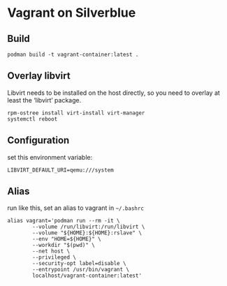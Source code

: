 # Vagrant on Silverblue

## Build
```
podman build -t vagrant-container:latest .
```

## Overlay libvirt
Libvirt needs to be installed on the host directly, so you need to overlay at least the ‘libvirt’ package.
```
rpm-ostree install virt-install virt-manager
systemctl reboot
```

## Configuration
set this environment variable:
```
LIBVIRT_DEFAULT_URI=qemu:///system
```

## Alias
run like this, set an alias to vagrant in `~/.bashrc`
```
alias vagrant='podman run --rm -it \
        --volume /run/libvirt:/run/libvirt \
        --volume "${HOME}:${HOME}:rslave" \
        --env "HOME=${HOME}" \
        --workdir "$(pwd)" \
        --net host \
        --privileged \
        --security-opt label=disable \
        --entrypoint /usr/bin/vagrant \
        localhost/vagrant-container:latest'
```
